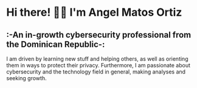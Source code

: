 # Hi there! 🧑‍💻 I'm Angel Matos Ortiz

## :-An in-growth cybersecurity professional from the Dominican Republic-:

I am driven by learning new stuff and helping others, as well as orienting them in ways to protect their privacy. Furthermore, I am passionate about cybersecurity and the technology field in general, making analyses and seeking growth.

<!--
**Xaneel/Xaneel** is a ✨ _special_ ✨ repository because its `README.md` (this file) appears on your GitHub profile.

Here are some ideas to get you started:

- 🔭 I’m currently working on ...
- 🌱 I’m currently learning ...
- 👯 I’m looking to collaborate on ...
- 🤔 I’m looking for help with ...
- 💬 Ask me about ...
- 📫 How to reach me: ...
- 😄 Pronouns: ...
- ⚡ Fun fact: ...
-->
